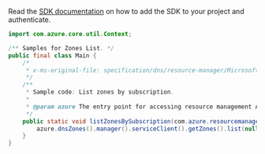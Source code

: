 Read the [SDK documentation](https://github.com/Azure/azure-sdk-for-java/blob/azure-resourcemanager_2.13.0/sdk/resourcemanager/azure-resourcemanager/README.md) on how to add the SDK to your project and authenticate.

```java
import com.azure.core.util.Context;

/** Samples for Zones List. */
public final class Main {
    /*
     * x-ms-original-file: specification/dns/resource-manager/Microsoft.Network/stable/2018-05-01/examples/ListZonesBySubscription.json
     */
    /**
     * Sample code: List zones by subscription.
     *
     * @param azure The entry point for accessing resource management APIs in Azure.
     */
    public static void listZonesBySubscription(com.azure.resourcemanager.AzureResourceManager azure) {
        azure.dnsZones().manager().serviceClient().getZones().list(null, Context.NONE);
    }
}
```
